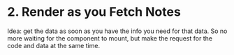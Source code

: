# 2. Render as you Fetch Notes

Idea: get the data as soon as you have the info you need for that data. So no more waiting for the component to mount, but make the request for the code and data at the same time.